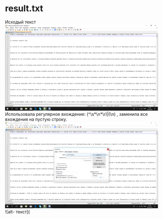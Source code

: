 # result.txt
Исходый текст
![alt- текст](https://github.com/ponomarevaangelina1/hw9/blob/master/image001.png)
Использовала регулярное вхождение: (^\s*\n*\r)|(\n) , заменила все вхождения на пустую строку.
![alt- текст](https://github.com/ponomarevaangelina1/hw9/blob/master/image003.png)
![alt- текст](
